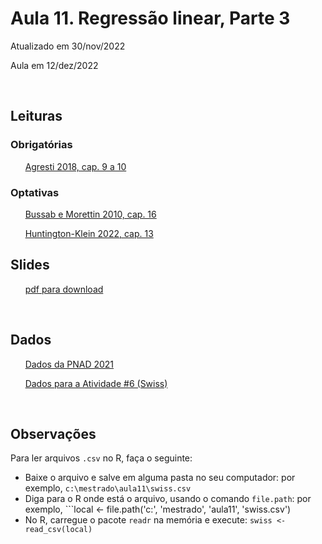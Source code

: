 

# Aula 11. Regressão linear, Parte 3

Atualizado em 30/nov/2022

Aula em 12/dez/2022

<br>

## Leituras

### Obrigatórias 

&nbsp;&nbsp;&nbsp;&nbsp;&nbsp; [Agresti 2018, cap. 9 a 10](leituras/agresti-2018-cap9e10.pdf)


### Optativas

&nbsp;&nbsp;&nbsp;&nbsp;&nbsp; [Bussab e Morettin 2010, cap. 16](leituras/bussab-morettin-2010-cap16.pdf)

&nbsp;&nbsp;&nbsp;&nbsp;&nbsp; [Huntington-Klein 2022, cap. 13](leituras/Huntington-Klein-2022-cap13.pdf)
<br>

## Slides
 
&nbsp;&nbsp;&nbsp;&nbsp;&nbsp; [pdf para download](slides/MQ_2022_Aula_11.pdf)

<br> 

## Dados

&nbsp;&nbsp;&nbsp;&nbsp;&nbsp; [Dados da PNAD 2021](dados/pnadc2021_limpa.csv) 

&nbsp;&nbsp;&nbsp;&nbsp;&nbsp; [Dados para a Atividade #6 (Swiss)](dados/swiss.csv) 
 
<br>

## Observações

Para ler arquivos ```.csv``` no R, faça o seguinte: 

 - Baixe o arquivo e salve em alguma pasta no seu computador: por exemplo, ```c:\mestrado\aula11\swiss.csv```
 - Diga para o R onde está o arquivo, usando o comando ```file.path```: por exemplo, ```local <- file.path('c:', 'mestrado', 'aula11', 'swiss.csv')
 - No R, carregue o pacote ```readr``` na memória e execute: ```swiss <- read_csv(local)```
 
 
<br>








